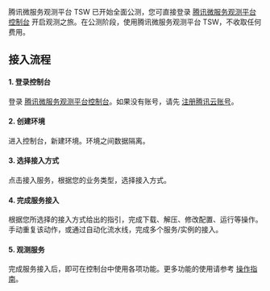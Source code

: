 腾讯微服务观测平台 TSW 已开始全面公测，您可直接登录 [腾讯微服务观测平台控制台](https://console.cloud.tencent.com/tsw) 开启观测之旅。在公测阶段，使用腾讯微服务观测平台 TSW，不收取任何费用。

## 接入流程
#### 1. 登录控制台
登录 [腾讯微服务观测平台控制台](https://console.cloud.tencent.com/tsw)。如果没有账号，请先 [注册腾讯云账号](https://www.qcloud.com/document/product/378/8415)。

#### 2. 创建环境
进入控制台，新建环境。环境之间数据隔离。

#### 3. 选择接入方式
点击接入服务，根据您的业务类型，选择接入方式。

#### 4. 完成服务接入
根据您所选择的接入方式给出的指引，完成下载、解压、修改配置、运行等操作。手动重复该动作，或通过自动化流水线，完成多个服务/实例的接入。

#### 5. 观测服务
完成服务接入后，即可在控制台中使用各项功能。更多功能的使用请参考 [操作指南](https://cloud.tencent.com/document/product/1311/51598)。
